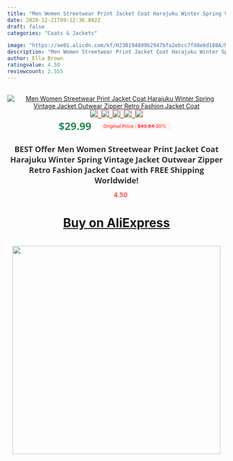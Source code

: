 ```yaml
---
title: "Men Women Streetwear Print Jacket Coat Harajuku Winter Spring Vintage Jacket Outwear Zipper Retro Fashion Jacket Coat"
date: 2020-12-21T09:12:36.892Z
draft: false
categories: "Coats & Jackets"

image: "https://ae01.alicdn.com/kf/H230194899b2947bfa2ebcc7fd8e6d188A/Men-Women-Streetwear-Print-Jacket-Coat-Harajuku-Winter-Spring-Vintage-Jacket-Outwear-Zipper-Retro-Fashion-Jacket.jpg"
description: "Men Women Streetwear Print Jacket Coat Harajuku Winter Spring Vintage Jacket Outwear Zipper Retro Fashion Jacket Coat"
author: Ella Brown
ratingvalue: 4.50
reviewcount: 2.555
---
```

<br>
<div style="text-align: center;">
<a href="https://s.click.aliexpress.com/e/_AfvI1B" target="_blank" rel="nofollow noopener noreferrer"><img alt="Men Women Streetwear Print Jacket Coat Harajuku Winter Spring Vintage Jacket Outwear Zipper Retro Fashion Jacket Coat" class="magnifier-image" src="https://ae01.alicdn.com/kf/H230194899b2947bfa2ebcc7fd8e6d188A/Men-Women-Streetwear-Print-Jacket-Coat-Harajuku-Winter-Spring-Vintage-Jacket-Outwear-Zipper-Retro-Fashion-Jacket.jpg_640x640.jpg">
<br>
<img style="border:1px solid salmon" src="https://ae01.alicdn.com/kf/H230194899b2947bfa2ebcc7fd8e6d188A/Men-Women-Streetwear-Print-Jacket-Coat-Harajuku-Winter-Spring-Vintage-Jacket-Outwear-Zipper-Retro-Fashion-Jacket.jpg_120x120.jpg">&nbsp;&nbsp;<img style="border:1px solid salmon" src="https://ae01.alicdn.com/kf/H277ba66e6832450ab9c48caee8dd38a13/Men-Women-Streetwear-Print-Jacket-Coat-Harajuku-Winter-Spring-Vintage-Jacket-Outwear-Zipper-Retro-Fashion-Jacket.jpg_120x120.jpg">&nbsp;&nbsp;<img style="border:1px solid salmon" src="https://ae01.alicdn.com/kf/H4994409ebfd24261a69cb644bdcc3cd4T/Men-Women-Streetwear-Print-Jacket-Coat-Harajuku-Winter-Spring-Vintage-Jacket-Outwear-Zipper-Retro-Fashion-Jacket.jpg_120x120.jpg">&nbsp;&nbsp;<img style="border:1px solid salmon" src="_120x120.jpg">&nbsp;&nbsp;<img style="border:1px solid salmon" src="https://ae01.alicdn.com/kf/H583ea8dd4aa745d783e6a5689388326b3/Men-Women-Streetwear-Print-Jacket-Coat-Harajuku-Winter-Spring-Vintage-Jacket-Outwear-Zipper-Retro-Fashion-Jacket.jpg_120x120.jpg"></a></div><br0>
<div style="text-align: center;"><span style="background-color: white; border: 0px; box-sizing: border-box; color: seagreen; display: inline-block; font-family: &quot;open sans&quot; , &quot;arial&quot; , &quot;helvetica&quot; , sans-serif , &quot;heiti&quot;; font-size: 24px; font-stretch: inherit; font-weight: 700; line-height: inherit; margin: 0px 10px 0px 0px; padding: 0px; vertical-align: middle;">$29.99 </span>
<span style="background: rgb(255 , 241 , 241); border-radius: 3px; border: 0px; box-sizing: border-box; color: #ff4747; display: inline-block; font-family: inherit; font-size: 12px; font-stretch: inherit; font-style: inherit; font-variant: inherit; font-weight: 600; line-height: inherit; margin: 0px; padding: 2px 5px; transform: scale(0.9); vertical-align: middle;">Original Price : <b style="text-decoration: line-through;">$42.84 </b> 30%&nbsp;&nbsp;</span></div>
<h1 style="color: #333333; display: inline-block; font-family: &quot;open sans&quot; , &quot;arial&quot; , &quot;helvetica&quot; , sans-serif , &quot;heiti&quot;; font-size: 18px; font-stretch: inherit; font-weight: 700; text-align: center;">BEST Offer Men Women Streetwear Print Jacket Coat Harajuku Winter Spring Vintage Jacket Outwear Zipper Retro Fashion Jacket Coat with FREE Shipping Worldwide!</h1>
<div style="color: #ff4747; text-align: center;">
<img src="https://4.bp.blogspot.com/-M0ZcTcb-5uY/XleCXlxnR4I/AAAAAAAAAEc/OrjgMkXV1oMQFaCRZj5HQwOCBcu3w1FegCPcBGAYYCw/s1600/star.png" style="height: 15px;">&nbsp;<b>4.50</b></div>
<div class="button_cont" align="center"><a class="buynow_a" href="https://s.click.aliexpress.com/e/_AfvI1B" target="_blank" rel="nofollow noopener noreferrer"><H1>Buy on AliExpress</H1></a></div><br>
<div class="separator" style="clear: both; text-align: center;">
<img src="https://lh3.googleusercontent.com/-pTy5HemUv9M/XlePHvY0dAI/AAAAAAAAAE4/0nX5iRUoIWY8eMW9Dpxeirr157OZliDIgCLcBGAsYHQ/s1600/badge.gif" width="480">
</div>
